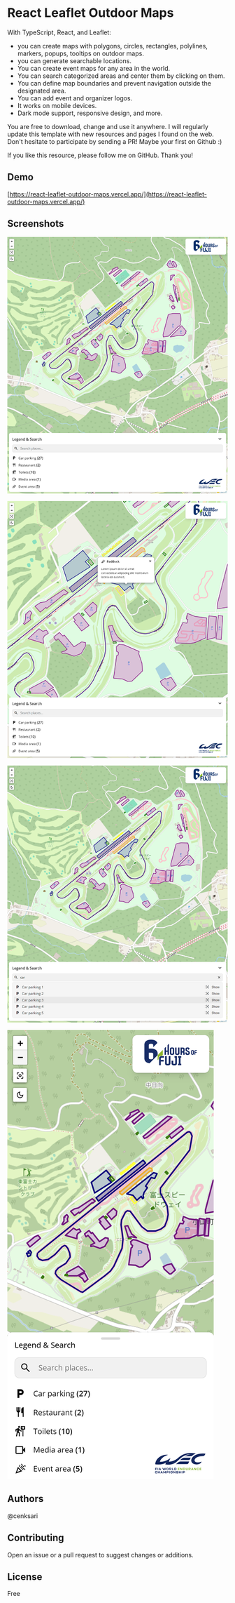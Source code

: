 # React Leaflet Outdoor Maps

With TypeScript, React, and Leaflet:

- you can create maps with polygons, circles, rectangles, polylines, markers, popups, tooltips on outdoor maps.
- you can generate searchable locations.
- You can create event maps for any area in the world.
- You can search categorized areas and center them by clicking on them.
- You can define map boundaries and prevent navigation outside the designated area.
- You can add event and organizer logos.
- It works on mobile devices.
- Dark mode support, responsive design, and more.

You are free to download, change and use it anywhere. I will regularly update this template with new resources and pages I found on the web. Don't hesitate to participate by sending a PR! Maybe your first on Github :)

If you like this resource, please follow me on GitHub. Thank you!

## Demo

[https://react-leaflet-outdoor-maps.vercel.app/](https://react-leaflet-outdoor-maps.vercel.app/)

## Screenshots

![Web](https://raw.githubusercontent.com/cenksari/react-leaflet-outdoor-maps/master/screenshots/web.png)

![Popup](https://raw.githubusercontent.com/cenksari/react-leaflet-outdoor-maps/master/screenshots/popup.png)

![Search](https://raw.githubusercontent.com/cenksari/react-leaflet-outdoor-maps/master/screenshots/search.png)

![Mobile](https://raw.githubusercontent.com/cenksari/react-leaflet-outdoor-maps/master/screenshots/mobile.png)

## Authors

@cenksari

## Contributing

Open an issue or a pull request to suggest changes or additions.

## License

Free
